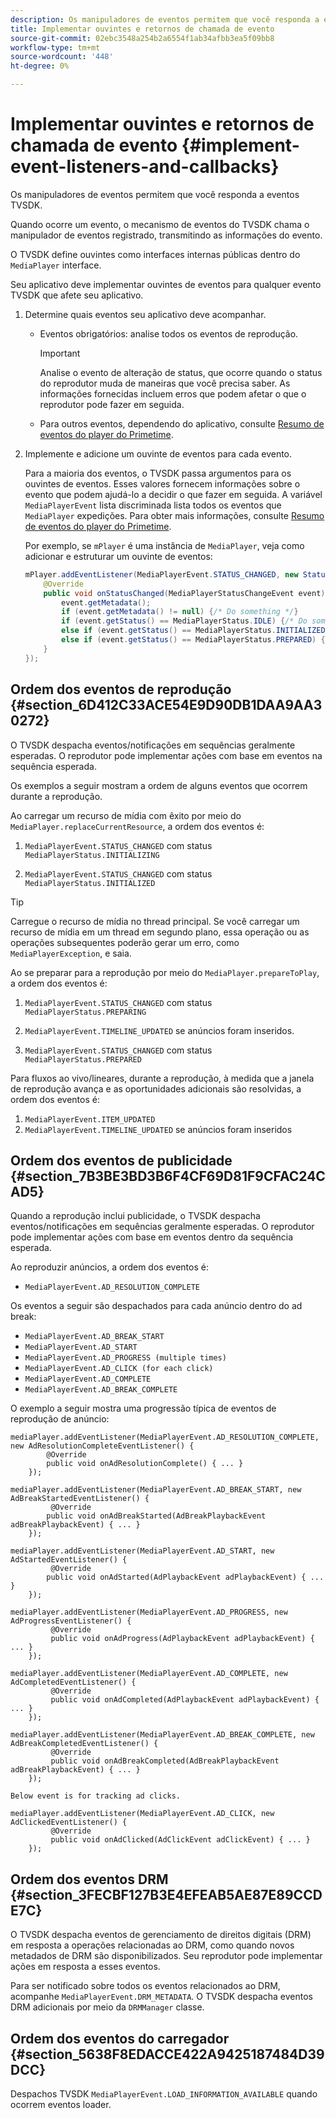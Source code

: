 ```yaml
---
description: Os manipuladores de eventos permitem que você responda a eventos TVSDK.
title: Implementar ouvintes e retornos de chamada de evento
source-git-commit: 02ebc3548a254b2a6554f1ab34afbb3ea5f09bb8
workflow-type: tm+mt
source-wordcount: '448'
ht-degree: 0%

---
```


# Implementar ouvintes e retornos de chamada de evento  {#implement-event-listeners-and-callbacks}

Os manipuladores de eventos permitem que você responda a eventos TVSDK.

Quando ocorre um evento, o mecanismo de eventos do TVSDK chama o manipulador de eventos registrado, transmitindo as informações do evento.

O TVSDK define ouvintes como interfaces internas públicas dentro do `MediaPlayer` interface.

Seu aplicativo deve implementar ouvintes de eventos para qualquer evento TVSDK que afete seu aplicativo.

1. Determine quais eventos seu aplicativo deve acompanhar.

   * Eventos obrigatórios: analise todos os eventos de reprodução.

     >[!IMPORTANT]
     >
     >Analise o evento de alteração de status, que ocorre quando o status do reprodutor muda de maneiras que você precisa saber. As informações fornecidas incluem erros que podem afetar o que o reprodutor pode fazer em seguida.

   * Para outros eventos, dependendo do aplicativo, consulte  [Resumo de eventos do player do Primetime](../../android-3x-events-notifications/events-summary/android-3x-events-summary.md).

1. Implemente e adicione um ouvinte de eventos para cada evento.

   Para a maioria dos eventos, o TVSDK passa argumentos para os ouvintes de eventos. Esses valores fornecem informações sobre o evento que podem ajudá-lo a decidir o que fazer em seguida. A variável `MediaPlayerEvent` lista discriminada lista todos os eventos que `MediaPlayer` expedições. Para obter mais informações, consulte  [Resumo de eventos do player do Primetime](../../android-3x-events-notifications/events-summary/android-3x-events-summary.md).

   Por exemplo, se `mPlayer` é uma instância de `MediaPlayer`, veja como adicionar e estruturar um ouvinte de eventos:

   ```java
   mPlayer.addEventListener(MediaPlayerEvent.STATUS_CHANGED, new StatusChangeEventListener() { 
       @Override 
       public void onStatusChanged(MediaPlayerStatusChangeEvent event) { 
           event.getMetadata(); 
           if (event.getMetadata() != null) {/* Do something */} 
           if (event.getStatus() == MediaPlayerStatus.IDLE) {/* Do something */} 
           else if (event.getStatus() == MediaPlayerStatus.INITIALIZED) {/* Do something */} 
           else if (event.getStatus() == MediaPlayerStatus.PREPARED) {/* Do something */} 
       } 
   }); 
   ```

## Ordem dos eventos de reprodução {#section_6D412C33ACE54E9D90DB1DAA9AA30272}

O TVSDK despacha eventos/notificações em sequências geralmente esperadas. O reprodutor pode implementar ações com base em eventos na sequência esperada.

Os exemplos a seguir mostram a ordem de alguns eventos que ocorrem durante a reprodução.

Ao carregar um recurso de mídia com êxito por meio do `MediaPlayer.replaceCurrentResource`, a ordem dos eventos é:

1. `MediaPlayerEvent.STATUS_CHANGED` com status `MediaPlayerStatus.INITIALIZING`

1. `MediaPlayerEvent.STATUS_CHANGED` com status `MediaPlayerStatus.INITIALIZED`

>[!TIP]
>
>Carregue o recurso de mídia no thread principal. Se você carregar um recurso de mídia em um thread em segundo plano, essa operação ou as operações subsequentes poderão gerar um erro, como `MediaPlayerException`, e saia.

Ao se preparar para a reprodução por meio do `MediaPlayer.prepareToPlay`, a ordem dos eventos é:

1. `MediaPlayerEvent.STATUS_CHANGED` com status `MediaPlayerStatus.PREPARING`

1. `MediaPlayerEvent.TIMELINE_UPDATED` se anúncios foram inseridos.
1. `MediaPlayerEvent.STATUS_CHANGED` com status `MediaPlayerStatus.PREPARED`

Para fluxos ao vivo/lineares, durante a reprodução, à medida que a janela de reprodução avança e as oportunidades adicionais são resolvidas, a ordem dos eventos é:

1. `MediaPlayerEvent.ITEM_UPDATED`
1. `MediaPlayerEvent.TIMELINE_UPDATED` se anúncios foram inseridos

## Ordem dos eventos de publicidade {#section_7B3BE3BD3B6F4CF69D81F9CFAC24CAD5}

Quando a reprodução inclui publicidade, o TVSDK despacha eventos/notificações em sequências geralmente esperadas. O reprodutor pode implementar ações com base em eventos dentro da sequência esperada.

Ao reproduzir anúncios, a ordem dos eventos é:

* `MediaPlayerEvent.AD_RESOLUTION_COMPLETE`

Os eventos a seguir são despachados para cada anúncio dentro do ad break:

* `MediaPlayerEvent.AD_BREAK_START`
* `MediaPlayerEvent.AD_START`
* `MediaPlayerEvent.AD_PROGRESS (multiple times)`
* `MediaPlayerEvent.AD_CLICK (for each click)`
* `MediaPlayerEvent.AD_COMPLETE`
* `MediaPlayerEvent.AD_BREAK_COMPLETE`

O exemplo a seguir mostra uma progressão típica de eventos de reprodução de anúncio:

```
mediaPlayer.addEventListener(MediaPlayerEvent.AD_RESOLUTION_COMPLETE, new AdResolutionCompleteEventListener() { 
        @Override 
        public void onAdResolutionComplete() { ... } 
    }); 
 
mediaPlayer.addEventListener(MediaPlayerEvent.AD_BREAK_START, new AdBreakStartedEventListener() { 
         @Override 
        public void onAdBreakStarted(AdBreakPlaybackEvent adBreakPlaybackEvent) { ... } 
    }); 
 
mediaPlayer.addEventListener(MediaPlayerEvent.AD_START, new AdStartedEventListener() { 
         @Override 
        public void onAdStarted(AdPlaybackEvent adPlaybackEvent) { ... } 
    }); 
 
mediaPlayer.addEventListener(MediaPlayerEvent.AD_PROGRESS, new AdProgressEventListener() { 
         @Override 
         public void onAdProgress(AdPlaybackEvent adPlaybackEvent) { ... } 
    }); 
 
mediaPlayer.addEventListener(MediaPlayerEvent.AD_COMPLETE, new AdCompletedEventListener() { 
         @Override 
         public void onAdCompleted(AdPlaybackEvent adPlaybackEvent) { ... } 
    }); 
 
mediaPlayer.addEventListener(MediaPlayerEvent.AD_BREAK_COMPLETE, new AdBreakCompletedEventListener() { 
         @Override 
         public void onAdBreakCompleted(AdBreakPlaybackEvent adBreakPlaybackEvent) { ... } 
    }); 
 
Below event is for tracking ad clicks. 
 
mediaPlayer.addEventListener(MediaPlayerEvent.AD_CLICK, new AdClickedEventListener() { 
         @Override 
         public void onAdClicked(AdClickEvent adClickEvent) { ... } 
    });
```

## Ordem dos eventos DRM {#section_3FECBF127B3E4EFEAB5AE87E89CCDE7C}

O TVSDK despacha eventos de gerenciamento de direitos digitais (DRM) em resposta a operações relacionadas ao DRM, como quando novos metadados de DRM são disponibilizados. Seu reprodutor pode implementar ações em resposta a esses eventos.

Para ser notificado sobre todos os eventos relacionados ao DRM, acompanhe `MediaPlayerEvent.DRM_METADATA`. O TVSDK despacha eventos DRM adicionais por meio da `DRMManager` classe.

## Ordem dos eventos do carregador {#section_5638F8EDACCE422A9425187484D39DCC}

Despachos TVSDK `MediaPlayerEvent.LOAD_INFORMATION_AVAILABLE` quando ocorrem eventos loader.
